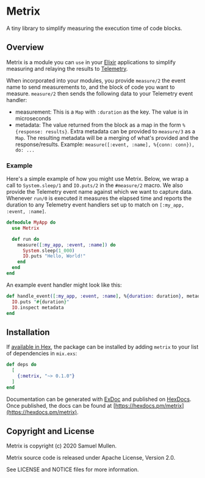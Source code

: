 # Metrix

A tiny library to simplify measuring the execution time of code blocks.

## Overview

Metrix is a module you can `use` in your [Elixir](https://elixir-lang.org)
applications to simplify measuring and relaying the results to
[Telemetry](https://github.com/beam-telemetry/telemetry).

When incorporated into your modules, you provide `measure/2` the event name to
send measurements to, and the block of code you want to measure. `measure/2`
then sends the following data to your Telemetry event handler:

- measurement: This is a `Map` with `:duration` as the key. The value is in
  microseconds
- metadata: The value returned from the block as a map in the form `%{response:
  results}`. Extra metadata can be provided to `measure/3` as a `Map`. The
  resulting metadata will be a merging of what's provided and the
  response/results. Example: `measure([:event, :name], %{conn: conn}), do: ...`

### Example

Here's a simple example of how you might use Metrix. Below, we wrap a call to
`System.sleep/1` and `IO.puts/2` in the `#measure/2` macro. We also provide the
Telemetry event name against which we want to capture data. Whenever `run/0` is
executed it measures the elapsed time and reports the duration to any Telemetry
event handlers set up to match on `[:my_app, :event, :name]`.

```elixir
defmodule MyApp do
  use Metrix

  def run do
    measure([:my_app, :event, :name]) do
      System.sleep(1_000)
      IO.puts "Hello, World!"
    end
  end
end
```

An example event handler might look like this:

```elixir
def handle_event([:my_app, :event, :name], %{duration: duration}, metadata, _config) do
  IO.puts "#{duration}"
  IO.inspect metadata
end
```

## Installation

If [available in Hex](https://hex.pm/docs/publish), the package can be installed
by adding `metrix` to your list of dependencies in `mix.exs`:

```elixir
def deps do
  [
    {:metrix, "~> 0.1.0"}
  ]
end
```

Documentation can be generated with [ExDoc](https://github.com/elixir-lang/ex_doc)
and published on [HexDocs](https://hexdocs.pm). Once published, the docs can
be found at [https://hexdocs.pm/metrix](https://hexdocs.pm/metrix).

## Copyright and License

Metrix is copyright (c) 2020 Samuel Mullen.

Metrix source code is released under Apache License, Version 2.0.

See LICENSE and NOTICE files for more information.
